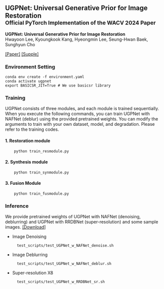 ## UGPNet: Universal Generative Prior for Image Restoration<br><sub>Official PyTorch Implementation of the WACV 2024 Paper</sub>

**UGPNet: Universal Generative Prior for Image Restoration**<br>
Hwayoon Lee, Kyoungkook Kang, Hyeongmin Lee, Seung-Hwan Baek, Sunghyun Cho<br>

[\[Paper\]](https://arxiv.org/abs/2401.00370)
[\[Supple\]](https://hwayoon2.github.io/UGPNet/UGPNet_supp.pdf)

### Environment Setting
    conda env create -f environment.yaml
    conda activate ugpnet
    export BASICSR_JIT=True # We use basicsr library

### Training
UGPNet consists of three modules, and each module is trained sequentially. When you execute the following commands, you can train UGPNet with NAFNet (deblur) using the provided pretrained weights. You can modify the arguments to train with your own dataset, model, and degradation. Please refer to the training codes.

#### 1. Restoration module

        python train_resmodule.py

#### 2. Synthesis module
        
        python train_synmodule.py

#### 3. Fusion Module

        python train_fusmodule.py

### Inference
 We provide pretrained weights of UGPNet with NAFNet (denoising, deblurring) and UGPNet with RRDBNet (super-resolution) and some sample images.
 [[Download]](https://drive.google.com/drive/folders/1fTwlaFFnuvzev371jhCxL1fFlIEl7wA-?usp=drive_link)
 
* Image Denoising

        test_scripts/test_UGPNet_w_NAFNet_denoise.sh

* Image Deblurring
    
        test_scripts/test_UGPNet_w_NAFNet_deblur.sh

* Super-resolution X8


        test_scripts/test_UGPNet_w_RRDBNet_sr.sh